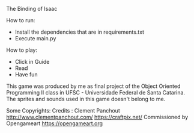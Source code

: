 The Binding of Isaac

How to run:
- Install the dependencies that are in requirements.txt
- Execute main.py

How to play:
- Click in Guide
- Read
- Have fun

This game was produced by me as final project of the Object Oriented Programming II class in UFSC - Universidade Federal de Santa Catarina. 
The sprites and sounds used in this game doesn't belong to me. 

Some Copyrights:
Credits : Clement Panchout http://www.clementpanchout.com/
https://craftpix.net/
Commissioned by Opengameart
https://opengameart.org 